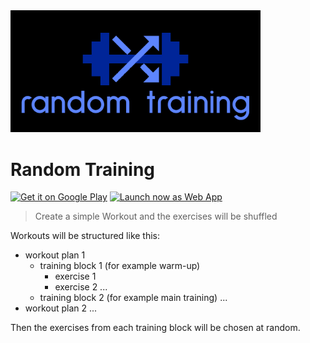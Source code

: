 <img src="assets/icon/title.png" width=400>

# Random Training

<p >
    <a  href='https://play.google.com/store/apps/details?id=com.simpldot.randomtraining' target="_blank"><img width="128" alt='Get it on Google Play' src='https://i.postimg.cc/FFV0j8Q9/google-play.png'/></a>
    <a></a>
                        <a target="_blank" href="https://randomtraining.simpldot.com/#/"><img width="128" alt='Launch now as Web App'  src='https://i.postimg.cc/tRBHnR7p/pwa.png'/></a>                        
 </p>

> Create a simple Workout and the exercises will be shuffled

Workouts will be structured like this:
- workout plan 1
    - training block 1 (for example warm-up)
        - exercise 1
        - exercise 2
        ...
    - training block 2 (for example main training)
    ...
- workout plan 2
...

Then the exercises from each training block will be chosen at random.
